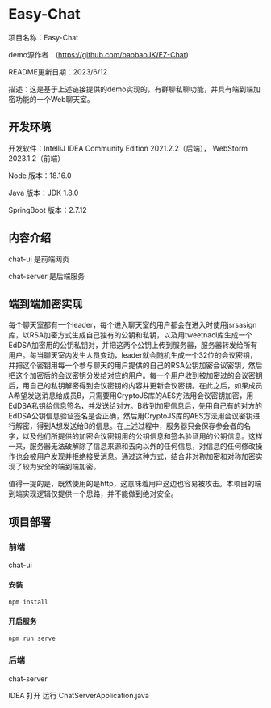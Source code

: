 # Easy-Chat

项目名称：Easy-Chat

demo源作者：(https://github.com/baobaoJK/EZ-Chat)

README更新日期：2023/6/12

描述：这是基于上述链接提供的demo实现的，有群聊私聊功能，并具有端到端加密功能的一个Web聊天室。



## 开发环境

开发软件：IntelliJ IDEA Community Edition 2021.2.2（后端）， WebStorm 2023.1.2（前端）

Node 版本：18.16.0

Java 版本：JDK 1.8.0

SpringBoot 版本：2.7.12



## 内容介绍

chat-ui 是前端网页

chat-server 是后端服务


## 端到端加密实现

每个聊天室都有一个leader，每个进入聊天室的用户都会在进入时使用jsrsasign库，以RSA加密方式生成自己独有的公钥和私钥，以及用tweetnacl库生成一个EdDSA加密用的公钥私钥对，并把这两个公钥上传到服务器，服务器转发给所有用户。每当聊天室内发生人员变动，leader就会随机生成一个32位的会议密钥，并把这个密钥用每一个参与聊天的用户提供的自己的RSA公钥加密会议密钥，然后把这个加密后的会议密钥分发给对应的用户。每一个用户收到被加密过的会议密钥后，用自己的私钥解密得到会议密钥的内容并更新会议密钥。在此之后，如果成员A希望发送消息给成员B，只需要用CryptoJS库的AES方法用会议密钥加密，用EdDSA私钥给信息签名，并发送给对方。B收到加密信息后，先用自己有的对方的EdDSA公钥信息验证签名是否正确，然后用CryptoJS库的AES方法用会议密钥进行解密，得到A想发送给B的信息。在上述过程中，服务器只会保存参会者的名字，以及他们所提供的加密会议密钥用的公钥信息和签名验证用的公钥信息。这样一来，服务器无法破解除了信息来源和去向以外的任何信息，对信息的任何修改操作也会被用户发现并拒绝接受消息。通过这种方式，结合非对称加密和对称加密实现了较为安全的端到端加密。

值得一提的是，既然使用的是http，这意味着用户这边也容易被攻击。本项目的端到端实现逻辑仅提供一个思路，并不能做到绝对安全。


## 项目部署



### 前端

chat-ui

#### 安装
```
npm install
```


#### 开启服务

```
npm run serve
```



### 后端

chat-server

IDEA 打开 运行 ChatServerApplication.java
